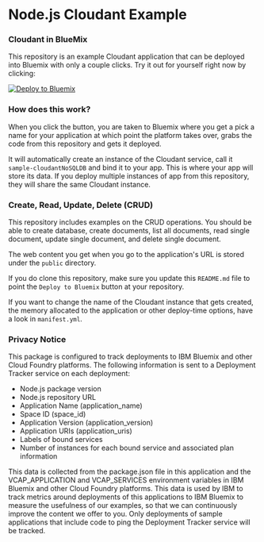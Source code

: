 Node.js Cloudant Example
====================================

### Cloudant in BlueMix

This repository is an example Cloudant application that can be deployed into
Bluemix with only a couple clicks. Try it out for yourself right now by clicking:

[![Deploy to Bluemix](https://bluemix.net/deploy/button.png)](https://bluemix.net/deploy?repository=https://github.com/snippet-java/nodejs-cloudant-example.git)

### How does this work?

When you click the button, you are taken to Bluemix where you get a pick a name
for your application at which point the platform takes over, grabs the code from
this repository and gets it deployed.

It will automatically create an instance of the Cloudant service, call it
`sample-cloudantNoSQLDB` and bind it to your app. This is where your
app will store its data. If you deploy multiple instances of
app from this repository, they will share the same Cloudant instance.


### Create, Read, Update, Delete (CRUD)

This repository includes examples on the CRUD operations. You should be able to
create database, create documents, list all documents, read single document, 
update single document, and delete single document.

The web content you get when you go to the application's URL is stored under the
`public` directory.

If you do clone this repository, make sure you update this `README.md` file to point
the `Deploy to Bluemix` button at your repository.

If you want to change the name of the Cloudant instance that gets created, the memory
allocated to the application or other deploy-time options, have a look in `manifest.yml`.

### Privacy Notice

This package is configured to track deployments to IBM Bluemix and other Cloud Foundry platforms. The following information is sent to a Deployment Tracker service on each deployment:

* Node.js package version
* Node.js repository URL
* Application Name (application_name)
* Space ID (space_id)
* Application Version (application_version)
* Application URIs (application_uris)
* Labels of bound services
* Number of instances for each bound service and associated plan information

This data is collected from the package.json file in this application and the VCAP_APPLICATION and VCAP_SERVICES environment variables in IBM Bluemix and other Cloud Foundry platforms. This data is used by IBM to track metrics around deployments of this applications to IBM Bluemix to measure the usefulness of our examples, so that we can continuously improve the content we offer to you. Only deployments of sample applications that include code to ping the Deployment Tracker service will be tracked.
